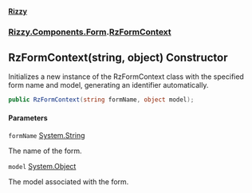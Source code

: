 #### [Rizzy](index 'index')
### [Rizzy.Components.Form](Rizzy.Components.Form 'Rizzy.Components.Form').[RzFormContext](Rizzy.Components.Form.RzFormContext 'Rizzy.Components.Form.RzFormContext')

## RzFormContext(string, object) Constructor

Initializes a new instance of the RzFormContext class with the specified form name and model, generating an identifier automatically.

```csharp
public RzFormContext(string formName, object model);
```
#### Parameters

<a name='Rizzy.Components.Form.RzFormContext.RzFormContext(string,object).formName'></a>

`formName` [System.String](https://docs.microsoft.com/en-us/dotnet/api/System.String 'System.String')

The name of the form.

<a name='Rizzy.Components.Form.RzFormContext.RzFormContext(string,object).model'></a>

`model` [System.Object](https://docs.microsoft.com/en-us/dotnet/api/System.Object 'System.Object')

The model associated with the form.